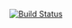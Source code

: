 [![Build Status](https://travis-ci.org/microgenius/hello-sign-sample.svg?branch=master)](https://travis-ci.org/microgenius/hello-sign-sample)